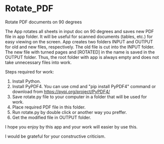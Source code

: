 # Rotate_PDF
Rotate PDF documents on 90 degrees

The App rotates all sheets in input doc on 90 degrees and saves new PDF file in app folder. It will be useful for scanned documents (tables, etc.) for easy viewing on the screen.
App creates two folders INPUT and OUTPUT for old and new files, respectively. 
The old file is cut into the INPUT folder. 
The new file with turned pages and [ROTATED] in the name is saved in the OUTPUT folder.
Thus, the root folder with app is always empty and does not take unnecessary files into work.

Steps required for work:
1. Install Python.
2. Install PyPDF4. You can use cmd and   "pip install PyPDF4"   command or download from https://pypi.org/project/PyPDF4/
3. Save rotate.py file to your computer in a folder that will be used for work.
4. Place required PDF file in this folder.
5. Run rotate.py by double click or another way you preffer.
6. Get the modified file in OUTPUT folder.

I hope you enjoy by this app and your work will easier by use this.

I would be grateful for your constructive criticism.
